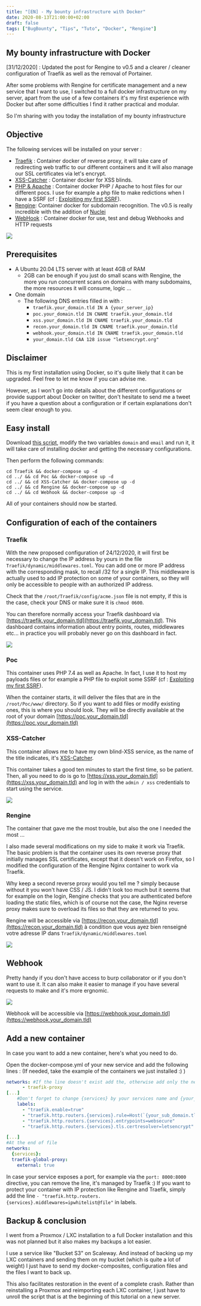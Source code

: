```yaml
---
title: "[EN] - My bounty infrastructure with Docker"
date: 2020-08-13T21:00:00+02:00
draft: false
tags: ["BugBounty", "Tips", "Tuto", "Docker", "Rengine"]
---
```


## My bounty infrastructure with Docker

[31/12/2020] : Updated the post for Rengine to v0.5 and a clearer / cleaner configuration of Traefik as well as the removal of Portainer.

After some problems with Rengine for certificate management and a new service that I want to use, I switched to a full docker infrastructure on my server, apart from the use of a few containers it's my first experience with Docker but after some difficulties I find it rather practical and modular.

So I'm sharing with you today the installation of my bounty infrastructure

## Objective

The following services will be installed on your server :

 - [Traefik](https://docs.traefik.io/) : Container docker of reverse proxy, it will take care of redirecting web traffic to our different containers and it will also manage our SSL certificates via let's encrypt.
 - [XSS-Catcher](https://github.com/daxAKAhackerman/XSS-Catcher) : Container docker for XSS blinds.
 - [PHP & Apache](https://hub.docker.com/_/php) : Container docker PHP / Apache to host files for our different pocs. I use for example a php file to make redictions when I have a SSRF (cf : [Exploiting my first SSRF](https://www.jomar.fr/posts/2020/03/en-exploiting-my-first-ssrf/)).
 - [Rengine](https://github.com/yogeshojha/rengine/): Container docker for subdomain recognition. The v0.5 is really incredible with the addition of [Nuclei](https://github.com/projectdiscovery/nuclei)
 - [WebHook](https://github.com/fredsted/webhook.site) : Container docker for use, test and debug Webhooks and HTTP requests

![](/images/2020/tuto/bnty_docker_schema.png)

## Prerequisites
- A Ubuntu 20.04 LTS server with at least 4GB of RAM
	- 2GB can be enough if you just do small scans with Rengine, the more you run concurrent scans on domains with many subdomains, the more resources it will consume, logic ...
- One domain
	- The following DNS entries filled in with :
      - `traefik.your_domain.tld IN A {your_server_ip}`
	  - `poc.your_domain.tld IN CNAME traefik.your_domain.tld`
	  - `xss.your_domain.tld IN CNAME traefik.your_domain.tld`
	  - `recon.your_domain.tld IN CNAME traefik.your_domain.tld`
      - `webhook.your_domain.tld IN CNAME traefik.your_domain.tld `  
	  - `your_domain.tld CAA 128 issue "letsencrypt.org"`

## Disclaimer
This is my first installation using Docker, so it's quite likely that it can be upgraded. Feel free to let me know if you can advise me. 

However, as I won't go into details about the different configurations or provide support about Docker on twitter, don't hesitate to send me a tweet if you have a question about a configuration or if certain explanations don't seem clear enough to you.

## Easy install

Download [this script](https://jomar.s3.fr-par.scw.cloud/Public/tuto.sh), modify the two variables `domain` and `email` and run it, it will take care of installing docker and getting the necessary configurations.

Then perform the following commands:
```
cd Traefik && docker-compose up -d
cd ../ && cd Poc && docker-compose up -d
cd ../ && cd XSS-Catcher && docker-compose up -d
cd ../ && cd Rengine && docker-compose up -d
cd ../ && cd Webhook && docker-compose up -d
```
All of your containers should now be started.

## Configuration of each of the containers
### Traefik
With the new proposed configuration of 24/12/2020, it will first be necessary to change the IP address by yours in the file `Traefik/dynamic/middlewares.toml`.
You can add one or more IP address with the corresponding mask, to recall /32 for a single IP. This middleware is actually used to add IP protection on some of your containers, so they will only be accessible to people with an authorized IP address.

Check that the `/root/Traefik/config/acme.json` file is not empty, if this is the case, check your DNS or make sure it is `chmod 0600`.

You can therefore normally access your Traefik dashboard via [https://traefik.your_domain.tld](https://traefik.your_domain.tld).
This dashboard contains information about entry points, routes, middlewares etc... in practice you will probably never go on this dashboard in fact.

![](/images/2020/tuto/bnty_docker_traefik.png)

### Poc
This container uses PHP 7.4 as well as Apache.
In fact, I use it to host my payloads files or for example a PHP file to exploit some SSRF (cf : [Exploiting my first SSRF](https://www.jomar.fr/posts/2020/03/en-exploiting-my-first-ssrf/)).

When the container starts, it will deliver the files that are in the `/root/Poc/www/` directory. So if you want to add files or modify existing ones, this is where you should look. They will be directly available at the root of your domain [https://poc.your_domain.tld](https://poc.your_domain.tld)

### XSS-Catcher
This container allows me to have my own blind-XSS service, as the name of the title indicates, it's [XSS-Catcher](https://github.com/daxAKAhackerman/XSS-Catcher).

This container takes a good ten minutes to start the first time, so be patient. Then, all you need to do is go to [https://xss.your_domain.tld](https://xss.your_domain.tld) and log in with the `admin / xss` credentials to start using the service.

![](/images/2020/tuto/bnty_docker_xss.png)

### Rengine
The container that gave me the most trouble, but also the one I needed the most ...

I also made several modifications on my side to make it work via Traefik. The basic problem is that the container uses its own reverse proxy that initially manages SSL certificates, except that it doesn't work on Firefox, so I modified the configuration of the Rengine Nginx container to work via Traefik.

Why keep a second reverse proxy would you tell me ? simply because without it you won't have CSS / JS. I didn't look too much but it seems that for example on the login, Rengine checks that you are authenticated before loading the static files, which is of course not the case, the Nginx reverse proxy makes sure to overload its files so that they are returned to you.

Rengine will be accessible via [https://recon.your_domain.tld](https://recon.your_domain.tld) à condition que vous ayez bien renseigné votre adresse IP dans `Traefik/dynamic/middlewares.toml`

![](/images/2020/tuto/bnty_docker_rengine.png)

## Webhook
Pretty handy if you don't have access to burp collaborator or if you don't want to use it. It can also make it easier to manage if you have several requests to make and it's more ergnomic.

![](/images/2020/tuto/bnty_docker_webhook.png)

Webhook will be accessible via [https://webhook.your_domain.tld](https://webhook.your_domain.tld)

## Add a new container
In case you want to add a new container, here's what you need to do.

Open the docker-compose.yml of your new service and add the following lines : (If needed, take the example of the containers we just installed :) )
```yml
networks: #If the line doesn't exist add the, otherwise add only the network
      - traefik-proxy
[...]
    #Don't forget to change {services} by your services name and {your_sub_domain.tld} by your subdomain.
    labels:
      - "traefik.enable=true"
      - "traefik.http.routers.{services}.rule=Host(`{your_sub_domain.tld}`)"
      - "traefik.http.routers.{services}.entrypoints=websecure"
      - "traefik.http.routers.{services}.tls.certresolver=letsencrypt"

[...]
#At the end of file
networks:
  {services}:
  traefik-global-proxy:
    external: true
```
In case your service exposes a port, for example via the `port: 8000:8000` directive, you can remove the line, it's managed by Traefik :)
If you want to protect your container with IP protection like Rengine and Traefik, simply add the line `- "traefik.http.routers.{services}.middlewares=ipwhitelist@file"` in labels.

## Backup & conclusion
I went from a Proxmox / LXC installation to a full Docker installation and this was not planned but it also makes my backups a lot easier.

I use a service like "Bucket S3" on Scaleway. And instead of backing up my LXC containers and sending them on my bucket (which is quite a lot of weight) I just have to send my docker-composites, configuration files and the files I want to back up.

This also facilitates restoration in the event of a complete crash. Rather than reinstalling a Proxmox and reimporting each LXC container, I just have to unroll the script that is at the beginning of this tutorial on a new server.
